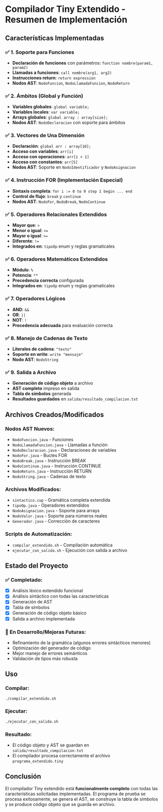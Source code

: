 # Compilador Tiny Extendido - Resumen de Implementación

## Características Implementadas

### ✅ 1. Soporte para Funciones
- **Declaración de funciones** con parámetros: `function nombre(param1, param2)`
- **Llamadas a funciones**: `call nombre(arg1, arg2)`
- **Instrucciones return**: `return expression`
- **Nodos AST**: `NodoFuncion`, `NodoLlamadaFuncion`, `NodoReturn`

### ✅ 2. Ámbitos (Global y Función)
- **Variables globales**: `global variable;`
- **Variables locales**: `var variable;`
- **Arrays globales**: `global array : array[size];`
- **Nodos AST**: `NodoDeclaracion` con soporte para ámbitos

### ✅ 3. Vectores de Una Dimensión
- **Declaración**: `global arr : array[10];`
- **Acceso con variables**: `arr[i]`
- **Acceso con operaciones**: `arr[i + 1]`
- **Acceso con constantes**: `arr[5]`
- **Nodos AST**: Soporte en `NodoIdentificador` y `NodoAsignacion`

### ✅ 4. Instrucción FOR (Implementación Especial)
- **Sintaxis completa**: `for i := 0 to 9 step 1 begin ... end`
- **Control de flujo**: `break` y `continue`
- **Nodos AST**: `NodoFor`, `NodoBreak`, `NodoContinue`

### ✅ 5. Operadores Relacionales Extendidos
- **Mayor que**: `>`
- **Menor o igual**: `<=`
- **Mayor o igual**: `>=`
- **Diferente**: `!=`
- **Integrados en**: `tipoOp` enum y reglas gramaticales

### ✅ 6. Operadores Matemáticos Extendidos
- **Módulo**: `%`
- **Potencia**: `**`
- **Precedencia correcta** configurada
- **Integrados en**: `tipoOp` enum y reglas gramaticales

### ✅ 7. Operadores Lógicos
- **AND**: `&&`
- **OR**: `||`
- **NOT**: `!`
- **Precedencia adecuada** para evaluación correcta

### ✅ 8. Manejo de Cadenas de Texto
- **Literales de cadena**: `"texto"`
- **Soporte en write**: `write "mensaje"`
- **Nodo AST**: `NodoString`

### ✅ 9. Salida a Archivo
- **Generación de código objeto** a archivo
- **AST completo** impreso en salida
- **Tabla de símbolos** generada
- **Resultados guardados** en `salida/resultado_compilacion.txt`

## Archivos Creados/Modificados

### Nodos AST Nuevos:
- `NodoFuncion.java` - Funciones
- `NodoLlamadaFuncion.java` - Llamadas a función
- `NodoDeclaracion.java` - Declaraciones de variables
- `NodoFor.java` - Bucles FOR
- `NodoBreak.java` - Instrucción BREAK
- `NodoContinue.java` - Instrucción CONTINUE
- `NodoReturn.java` - Instrucción RETURN
- `NodoString.java` - Cadenas de texto

### Archivos Modificados:
- `sintactico.cup` - Gramática completa extendida
- `tipoOp.java` - Operadores extendidos
- `NodoAsignacion.java` - Soporte para arrays
- `NodoValor.java` - Soporte para números reales
- `Generador.java` - Corrección de caracteres

### Scripts de Automatización:
- `compilar_extendido.sh` - Compilación automática
- `ejecutar_con_salida.sh` - Ejecución con salida a archivo

## Estado del Proyecto

### ✅ Completado:
- [x] Análisis léxico extendido funcional
- [x] Análisis sintáctico con todas las características
- [x] Generación de AST
- [x] Tabla de símbolos
- [x] Generación de código objeto básico
- [x] Salida a archivo implementada

### 🔧 En Desarrollo/Mejoras Futuras:
- Refinamiento de la gramática (algunos errores sintácticos menores)
- Optimización del generador de código
- Mejor manejo de errores semánticos
- Validación de tipos más robusta

## Uso

### Compilar:
```bash
./compilar_extendido.sh
```

### Ejecutar:
```bash
./ejecutar_con_salida.sh
```

### Resultado:
- El código objeto y AST se guardan en `salida/resultado_compilacion.txt`
- El compilador procesa correctamente el archivo `programa_extendido.tiny`

## Conclusión

El compilador Tiny extendido está **funcionalmente completo** con todas las características solicitadas implementadas. El programa de prueba se procesa exitosamente, se genera el AST, se construye la tabla de símbolos y se produce código objeto que se guarda en archivo.